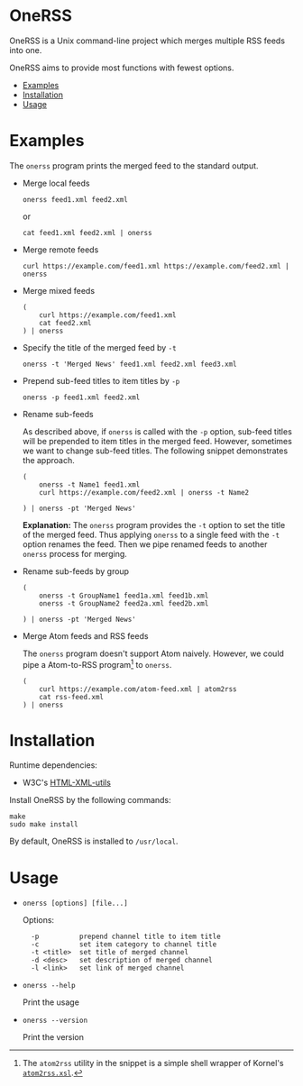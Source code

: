 OneRSS
======

OneRSS is a Unix command-line project which merges multiple RSS feeds into one.

OneRSS aims to provide most functions with fewest options.

* [Examples](#examples)
* [Installation](#installation)
* [Usage](#usage)

Examples
========

The `onerss` program prints the merged feed to the standard output.

- Merge local feeds

	~~~
	onerss feed1.xml feed2.xml
	~~~

	or

	~~~
	cat feed1.xml feed2.xml | onerss
	~~~

- Merge remote feeds

	~~~
	curl https://example.com/feed1.xml https://example.com/feed2.xml | onerss
	~~~

- Merge mixed feeds

	~~~
	(
		curl https://example.com/feed1.xml
		cat feed2.xml
	) | onerss
	~~~

- Specify the title of the merged feed by `-t`
	
	~~~
	onerss -t 'Merged News' feed1.xml feed2.xml feed3.xml
	~~~

- Prepend sub-feed titles to item titles by `-p`

	~~~
	onerss -p feed1.xml feed2.xml
	~~~

- Rename sub-feeds

	As described above, if `onerss` is called with the `-p` option, sub-feed titles will be prepended to item titles in the merged feed.
	However, sometimes we want to change sub-feed titles.
	The following snippet demonstrates the approach.

	~~~
	(
		onerss -t Name1 feed1.xml
		curl https://example.com/feed2.xml | onerss -t Name2

	) | onerss -pt 'Merged News'
	~~~

	**Explanation:** The `onerss` program provides the `-t` option to set the title of the merged feed.
	Thus applying `onerss` to a single feed with the `-t` option renames the feed.
	Then we pipe renamed feeds to another `onerss` process for merging.

- Rename sub-feeds by group

	~~~
	(
		onerss -t GroupName1 feed1a.xml feed1b.xml
		onerss -t GroupName2 feed2a.xml feed2b.xml

	) | onerss -pt 'Merged News'
	~~~

- Merge Atom feeds and RSS feeds

	The `onerss` program doesn't support Atom naively.
	However, we could pipe a Atom-to-RSS program[^atom2rss] to `onerss`.

	~~~
	(
		curl https://example.com/atom-feed.xml | atom2rss
		cat rss-feed.xml
	) | onerss
	~~~

Installation
============

Runtime dependencies: 

- W3C's [HTML-XML-utils](https://www.w3.org/Tools/HTML-XML-utils/)

Install OneRSS by the following commands:

	make
	sudo make install

By default, OneRSS is installed to `/usr/local`.

Usage
=====


- `onerss [options] [file...]`

	Options:

		-p          prepend channel title to item title
		-c          set item category to channel title
		-t <title>  set title of merged channel
		-d <desc>   set description of merged channel
		-l <link>   set link of merged channel

- `onerss --help`

	Print the usage

- `onerss --version`

	Print the version

[^atom2rss]: The `atom2rss` utility in the snippet is a simple shell wrapper of Kornel's [`atom2rss.xsl`](https://github.com/kornelski/atom2rss).
